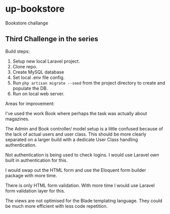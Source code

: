 # up-bookstore

Bookstore challange

## Third Challenge in the series

Build steps:

1) Setup new local Laravel project.
2) Clone repo.
3) Create MySQL database
4) Set local .env file config.
5) Run `php artisan migrate --seed` from the project directory to create and populate the DB.
6) Run on local web server.

Areas for improvement:

I've used the work Book where perhaps the task was actually about magazines.

The Admin and Book controller/ model setup is a little confused because of the lack of actual users and user class. This should be more clearly separated on a larger build with a dedicate User Class handling authentication.

Not authentication is being used to check logins. I would use Laravel own built in authentication for this.

I would swap out the HTML form and use the Eloquent form builder package with more time.

There is only HTML form validation. With more time I would use Laravel form validation layer for this.

The views are not optimised for the Blade templating language. They could be much more efficient with less code repetition.


